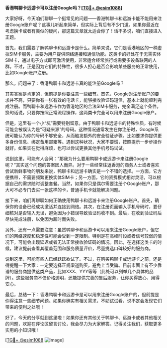 **香港鸭聊卡远游卡可以注册Google吗？[[TG💪+ @esim1088](https://t.me/s/esim1088)]**

大家好呀，今天咱们聊聊一个挺常见的问题——香港鸭聊卡和远游卡能不能用来注册Google账户呢？这事儿听起来简单，但实际上背后有不少门道。如果你最近在考虑换卡或者有类似的疑问，那这篇文章就太适合你了！话不多说，咱们直接进入正题。

首先，我们需要了解鸭聊卡和远游卡是什么。简单来说，它们是香港地区的一种虚拟SIM卡服务，主要为用户提供网络连接和通信功能。这类卡的好处在于无需实体SIM卡，通过电子方式即可激活使用，非常适合经常旅行或需要多设备联网的人群。不过，正是因为它们的特殊性，很多人担心是否会影响某些服务的正常使用，比如Google账户注册。

那么，问题来了：香港鸭聊卡和远游卡真的能注册Google吗？

其实答案是肯定的，但前提是你要注意一些细节。首先，Google对注册账户的要求并不高，只要你有一张有效的电话卡，能够接收验证码短信，基本上就能顺利完成注册。而鸭聊卡和远游卡作为香港地区的合法SIM卡服务，完全满足这个条件。换句话说，只要你按照正常流程操作，这两类卡完全可以用来注册Google账户。

但是，这里有一个小“坑”需要特别留意。由于鸭聊卡和远游卡的特殊性质，有时候可能会被误认为是“可疑来源”的号码。这种情况通常发生在你注册时，Google系统可能认为你的号码不够安全，从而触发额外的安全验证步骤。比如要求你提供更多身份信息、绑定备用邮箱等。遇到这种状况，大家不要慌，按照提示一步步操作就好。如果实在觉得麻烦，也可以尝试更换其他手机号码试试。

说到这里，可能有人会问：“那我为什么要用鸭聊卡或远游卡来注册Google呢？”其实这个问题的答案因人而异。对于一些经常往返香港的商务人士或者喜欢尝试新鲜事物的朋友来说，鸭聊卡和远游卡确实是一个不错的选择。一方面，它方便携带，不需要频繁更换实体SIM卡；另一方面，它的资费模式相对灵活，可以根据自己的需求随时调整套餐。当然，如果你只是偶尔需要注册个Google账户，那大可不必专门去买一张这样的卡，普通手机卡就能解决问题。

接下来，咱们再聊聊如何正确使用鸭聊卡和远游卡来注册Google账户。首先，确保你的设备已经成功激活并连接到网络。其次，在注册页面输入手机号码时，要仔细核对是否输入无误，避免因为小错误导致验证码收不到。最后，在收到验证码后尽快完成注册，以免因为超时而失败。

另外，还有一点需要注意：虽然鸭聊卡和远游卡可以用来注册Google账户，但它们的网络速度和稳定性可能会受到一定限制。特别是在高峰时段或者信号较弱的情况下，可能会出现延迟或者无法正常接收验证码的情况。因此，在选择这类卡的时候，建议提前查看其覆盖范围和服务质量评价，尽量挑选口碑较好的服务商。

说到这里，可能有些人已经跃跃欲试了。不过，在购买鸭聊卡或远游卡之前，还是得提醒一下大家：一定要选择正规渠道购买，避免上当受骗。目前市面上有不少靠谱的服务商提供这类产品，比如XXX、YYY等等（此处可以列举几个具体的品牌）。这些服务商不仅价格透明，还能提供完善的售后服务，让你买得放心、用得安心。

最后，总结一下：香港鸭聊卡和远游卡是可以用来注册Google账户的，但前提是你得注意一些细节问题。如果你确实有相关需求，不妨试试看，说不定会发现它们带来的便利之处哦！

好了，今天的分享就到这里啦！如果你还有其他关于鸭聊卡、远游卡或者其他相关的问题，欢迎在评论区留言讨论，我会尽力为大家解答。记得关注我们，获取更多实用的小知识哦！

[[TG💪+ @esim1088](https://t.me/s/esim1088) ![Image](https://i.postimg.cc/4NQfJmqS/Snipaste-2025-05-13-00-14-12.png)]
